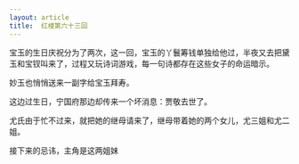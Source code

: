 ```yaml
---
layout: article
title:  红楼第六十三回
---
```


宝玉的生日庆祝分为了两次，这一回，宝玉的丫鬟筹钱单独给他过，半夜又去把黛玉和宝钗叫来了，过程又玩诗词游戏，每一句诗都存在这些女子的命运暗示。

妙玉也悄悄送来一副字给宝玉拜寿。

这边过生日，宁国府那边却传来一个坏消息：贾敬去世了。

尤氏由于忙不过来，就把她的继母请来了，继母带着她的两个女儿，尤三姐和尤二姐。

接下来的忌讳，主角是这两姐妹